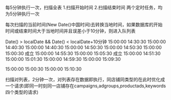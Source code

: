 每5分钟执行一次，扫描全表
1.扫描开始时间    2.扫描结束时间   两个定时任务，均为5分钟执行一次

每次扫描的当前时间(New Date()中国时间)去转换当地时间，如果数据库的开始时间或结束时间大于当地时间并且误差小于10分钟，则进入队列表

Date() > localDate && Date() < localDate+10分钟
15:00:00 14:30:30     15:00:00  14:40:30
15:00:00 14:40:30     15:00:00  14:50:30
15:00:00 14:50:30     15:00:00  15:00:30  成立
15:00:00 14:55:30     15:00:00  15:05:30  成立
15:00:00 14:51:30     15:00:00  15:01:30
15:00:00 14:59:30     15:00:00  15:09:30

15:00:00 15:00:30     15:00:00  15:10:30   

扫描对列表，2分钟一次，对列表存在数据即执行，同店铺同类型的在此时优化成一个请求(即同一时刻同一店铺存在campaigns,adgroups,productads,keywords四个类型的请求)




